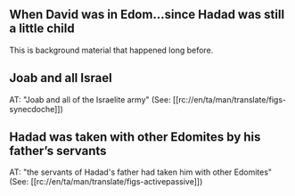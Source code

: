 ## When David was in Edom...since Hadad was still a little child ##

This is background material that happened long before.

## Joab and all Israel ##

AT: "Joab and all of the Israelite army" (See: [[rc://en/ta/man/translate/figs-synecdoche]])

## Hadad was taken with other Edomites by his father’s servants ##

AT: "the servants of Hadad's father had taken him with other Edomites" (See: [[rc://en/ta/man/translate/figs-activepassive]])